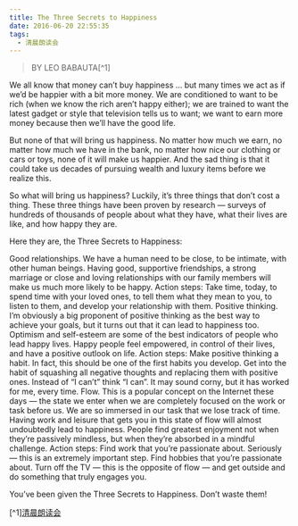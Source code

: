 ```yaml
---
title: The Three Secrets to Happiness
date: 2016-06-20 22:55:35
tags:
  - 清晨朗读会
---
```


> BY LEO BABAUTA[^1]

We all know that money can’t buy happiness … but many times we act as if we’d be happier with a bit more money. We are conditioned to want to be rich (when we know the rich aren’t happy either); we are trained to want the latest gadget or style that television tells us to want; we want to earn more money because then we’ll have the good life.

<!-- more -->
But none of that will bring us happiness. No matter how much we earn, no matter how much we have in the bank, no matter how nice our clothing or cars or toys, none of it will make us happier. And the sad thing is that it could take us decades of pursuing wealth and luxury items before we realize this.

So what will bring us happiness? Luckily, it’s three things that don’t cost a thing. These three things have been proven by research — surveys of hundreds of thousands of people about what they have, what their lives are like, and how happy they are.

Here they are, the Three Secrets to Happiness:

Good relationships. We have a human need to be close, to be intimate, with other human beings. Having good, supportive friendships, a strong marriage or close and loving relationships with our family members will make us much more likely to be happy. Action steps: Take time, today, to spend time with your loved ones, to tell them what they mean to you, to listen to them, and develop your relationship with them.
Positive thinking. I’m obviously a big proponent of positive thinking as the best way to achieve your goals, but it turns out that it can lead to happiness too. Optimism and self-esteem are some of the best indicators of people who lead happy lives. Happy people feel empowered, in control of their lives, and have a positive outlook on life. Action steps: Make positive thinking a habit. In fact, this should be one of the first habits you develop. Get into the habit of squashing all negative thoughts and replacing them with positive ones. Instead of “I can’t” think “I can”. It may sound corny, but it has worked for me, every time.
Flow. This is a popular concept on the Internet these days — the state we enter when we are completely focused on the work or task before us. We are so immersed in our task that we lose track of time. Having work and leisure that gets you in this state of flow will almost undoubtedly lead to happiness. People find greatest enjoyment not when they’re passively mindless, but when they’re absorbed in a mindful challenge. Action steps: Find work that you’re passionate about. Seriously — this is an extremely important step. Find hobbies that you’re passionate about. Turn off the TV — this is the opposite of flow — and get outside and do something that truly engages you.

You’ve been given the Three Secrets to Happiness. Don’t waste them!

[^1][清晨朗读会](https://mp.weixin.qq.com/s?__biz=MzI1NzIyNjU4Ng==&mid=2247483829&idx=1&sn=fb93082b918ebb4b7385a5e8114ddc81&scene=1&srcid=0701JquoR54ohHyN5n4lEQvL&key=77421cf58af4a6532344dcb25ef8bd02e5f31e8a835aa8a486b45c59544f8c17c46e0f9ec958338c77d5bce4be860ed6&ascene=0&uin=MTMzOTQ1ODU2MA%3D%3D&devicetype=iMac+MacBookPro11%2C2+OSX+OSX+10.11.5+build(15F34)&version=11020201&pass_ticket=JpMDsA87Kq8iq4HY%2FOuzK4P%2BqTAOjY2KZC29g2o579abtCXCDxqwF%2BCMOeJBwMsn)
